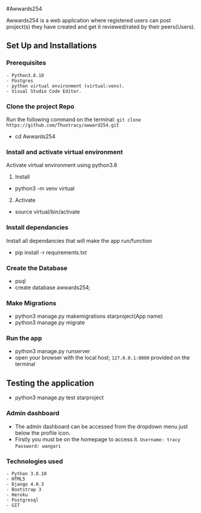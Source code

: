#Awwards254

Awwards254 is a web application where registered users can post project(s) they have created and get it reviewed/rated by their peers(Users).

## Set Up and Installations

### Prerequisites
    - Python3.8.10
    - Postgres
    - python virtual environment (virtual:venv).
    - Visual Studio Code Editor.

### Clone the  project Repo
Run the following command on the terminal:
`git clone https://github.com/Thuotracy/awward254.git`
* cd Awwards254

###  Install and activate virtual environment
Activate virtual environment using python3.8 
1. Install
* python3 -m venv virtual
2. Activate
* source virtual/bin/activate

### Install dependancies
Install  all dependancies that will make the app run/function
* pip install -r requirements.txt

### Create the Database
* psql
* create database awwards254;

### Make Migrations
* python3 manage.py makemigrations starproject(App name)
* python3 manage.py migrate

### Run the app
* python3 manage.py runserver
* open your browser with the local host; `127.0.0.1:8000` provided on the terminal

## Testing the application
* python3 manage.py test starproject

### Admin dashboard
* The admin dashboard can be accessed from the dropdown menu just below the profile icon.
* Firstly you must be on the homepage to access it.
`Username: tracy`
`Password: wangari`

### Technologies used
    - Python 3.8.10
    - HTML5
    - Django 4.0.3
    - Bootstrap 3
    - Heroku
    - Postgresql
    - GIT
